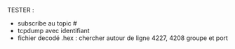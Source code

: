 TESTER :

- subscribe au topic #
- tcpdump avec identifiant
- fichier decodé .hex : chercher autour de ligne 4227, 4208 groupe et port